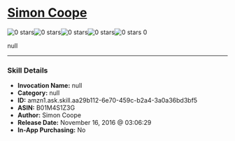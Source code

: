 # [Simon Coope](http://alexa.amazon.com/#skills/amzn1.ask.skill.aa29b112-6e70-459c-b2a4-3a0a36bd3bf5)
![0 stars](../../images/ic_star_border_black_18dp_1x.png)![0 stars](../../images/ic_star_border_black_18dp_1x.png)![0 stars](../../images/ic_star_border_black_18dp_1x.png)![0 stars](../../images/ic_star_border_black_18dp_1x.png)![0 stars](../../images/ic_star_border_black_18dp_1x.png) 0

null

***

### Skill Details

* **Invocation Name:** null
* **Category:** null
* **ID:** amzn1.ask.skill.aa29b112-6e70-459c-b2a4-3a0a36bd3bf5
* **ASIN:** B01M4S1Z3G
* **Author:** Simon Coope
* **Release Date:** November 16, 2016 @ 03:06:29
* **In-App Purchasing:** No
